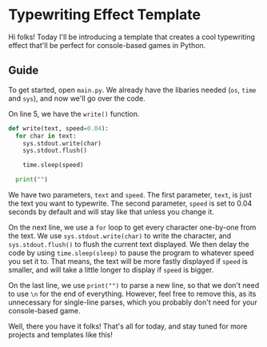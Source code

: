 # Typewriting Effect Template

Hi folks! Today I'll be introducing a template that creates a cool typewriting effect that'll be perfect for console-based games in Python.

## Guide

To get started, open `main.py`. We already have the libaries needed (`os`, `time` and `sys`), and now we'll go over the code.

On line 5, we have the `write()` function.

```py
def write(text, speed=0.04):
  for char in text:
    sys.stdout.write(char)
    sys.stdout.flush()

    time.sleep(speed)

  print("")
  ```

We have two parameters, `text` and `speed`. The first parameter, `text`, is just the text you want to typewrite. The second parameter, `speed` is set to 0.04 seconds by default and will stay like that unless you change it.

On the next line, we use a `for` loop to get every character one-by-one from the text. We use `sys.stdout.write(char)` to write the character, and `sys.stdout.flush()` to flush the current text displayed. We then delay the code by using `time.sleep(sleep)` to pause the program to whatever speed you set it to. That means, the text will be more fastly displayed if `speed` is smaller, and will take a little longer to display if `speed` is bigger.

On the last line, we use `print("")` to parse a new line, so that we don't need to use `\n` for the end of everything. However, feel free to remove this, as its unnecessary for single-line parses, which you probably don't need for your console-based game.

Well, there you have it folks! That's all for today, and stay tuned for more projects and templates like this!